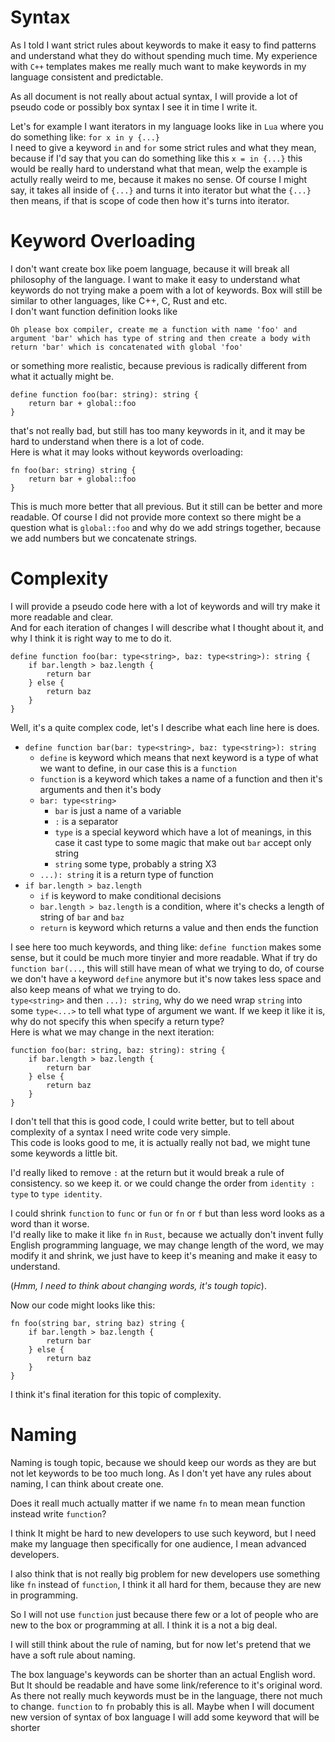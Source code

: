 # Syntax
As I told I want strict rules about keywords to make it easy to find patterns and understand what they do without spending much time. My experience with `C++` templates makes me really much want to make keywords in my language consistent and predictable.

As all document is not really about actual syntax, I will provide a lot of pseudo code or possibly box syntax I see it in time I write it.

Let's for example I want iterators in my language looks like in `Lua` where you do something like:  `for x in y {...}`  
I need to give a keyword `in` and `for` some strict rules and what they mean, because if I'd say that you can do something like this `x = in {...}` this would be really hard to understand what that mean, welp the example is actully really weird to me, because it makes no sense. Of course I might say, it takes all inside of `{...}` and turns it into iterator but what the `{...}` then means, if that is scope of code then how it's turns into iterator.

# Keyword Overloading
I don't want create box like poem language, because it will break all philosophy of the language. I want to make it easy to understand what keywords do not trying make a poem with a lot of keywords. Box will still be similar to other languages, like C++, C, Rust and etc.  
I don't want function definition looks like
```
Oh please box compiler, create me a function with name 'foo' and argument 'bar' which has type of string and then create a body with return 'bar' which is concatenated with global 'foo'
```
or something more realistic, because previous is radically different from what it actually might be.
```
define function foo(bar: string): string {
    return bar + global::foo
}
```
that's not really bad, but still has too many keywords in it, and it may be hard to understand when there is a lot of code.  
Here is what it may looks without keywords overloading:
```
fn foo(bar: string) string {
    return bar + global::foo
}
```
This is much more better that all previous. But it still can be better and more readable. Of course I did not provide more context so there might be a question what is `global::foo` and why do we add strings together, because we add numbers but we concatenate strings.

# Complexity
I will provide a pseudo code here with a lot of keywords and will try make it more readable and clear.  
And for each iteration of changes I will describe what I thought about it, and why I think it is right way to me to do it.
```
define function foo(bar: type<string>, baz: type<string>): string {
    if bar.length > baz.length {
        return bar
    } else {
        return baz
    }
}
```
Well, it's a quite complex code, let's I describe what each line here is does.
+ `define function bar(bar: type<string>, baz: type<string>): string`
    + `define` is keyword which means that next keyword is a type of what we want to define, in our case this is a `function`
    + `function` is a keyword which takes a name of a function and then it's arguments and then it's body
    + `bar: type<string>`
        + `bar` is just a name of a variable
        + `:` is a separator
        + `type` is a special keyword which have a lot of meanings, in this case it cast type to some magic that make out `bar` accept only string
        + `string` some type, probably a string X3
    + `...): string` it is a return type of function
+ `if bar.length > baz.length`
    + `if` is keyword to make conditional decisions
    + `bar.length > baz.length` is a condition, where it's checks a length of string of `bar` and `baz`
    + `return` is keyword which returns a value and then ends the function

I see here too much keywords, and thing like: `define function` makes some sense, but it could be much more tinyier and more readable. What if try do `function bar(...`, this will still have mean of what we trying to do, of course we don't have a keyword `define` anymore but it's now takes less space and also keep means of what we trying to do.  
`type<string>` and then `...): string`, why do we need wrap `string` into some `type<...>` to tell what type of argument we want. If we keep it like it is, why do not specify this when specify a return type?  
Here is what we may change in the next iteration:
```
function foo(bar: string, baz: string): string {
    if bar.length > baz.length {
        return bar
    } else {
        return baz
    }
}
```
I don't tell that this is good code, I could write better, but to tell about complexity of a syntax I need write code very simple.  
This code is looks good to me, it is actually really not bad, we might tune some keywords a little bit.  

I'd really liked to remove `:` at the return but it would break a rule of consistency. so we keep it. or we could change the order from `identity : type` to `type identity`.  

I could shrink `function` to `func` or `fun` or `fn` or `f` but than less word looks as a word than it worse.  
I'd really like to make it like `fn` in `Rust`, because we actually don't invent fully English programming language, we may change length of the word, we may modify it and shrink, we just have to keep it's meaning and make it easy to understand.

(_Hmm, I need to think about changing words, it's tough topic_).  

Now our code might looks like this:
```
fn foo(string bar, string baz) string {
    if bar.length > baz.length {
        return bar
    } else {
        return baz
    }
}
```
I think it's final iteration for this topic of complexity.

# Naming
Naming is tough topic, because we should keep our words as they are but not let keywords to be too much long. As I don't yet have any rules about naming, I can think about create one.

Does it reall much actually matter if we name `fn` to mean mean function instead write `function`?

I think It might be hard to new developers to use such keyword, but I need make my language then specifically for one audience, I mean advanced developers.

I also think that is not really big problem for new developers use something like `fn` instead of `function`, I think it all hard for them, because they are new in programming.

So I will not use `function` just because there few or a lot of people who are new to the box or programming at all. I think it is a not a big deal.

I will still think about the rule of naming, but for now let's pretend that we have a soft rule about naming.

The box language's keywords can be shorter than an actual English word. But It should be readable and have some link/reference to it's original word.  
As there not really much keywords must be in the language, there not much to change.
`function` to `fn` probably this is all. Maybe when I will document new version of syntax of box language I will add some keyword that will be shorter
